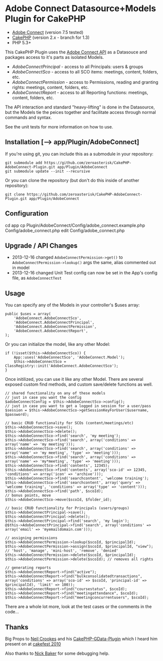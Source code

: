 # Adobe Connect Datasource+Models Plugin for CakePHP

* [Adobe Connect](http://www.adobe.com/products/adobeconnect.html) (version 7.5 tested)
* [CakePHP](http://cakephp.org) (version 2.x - branch for 1.3)
* PHP 5.3+

This CakePHP Plugin uses the [Adobe Connect API](http://help.adobe.com/en_US/AcrobatConnectPro/7.5/WebServices/)
as a Datasouce and packages access to it's parts as isolated Models.

* *AdobeConnectPrincipal* - access to all Principals: users & groups
* *AdobeConnectSco* - access to all SCO items: meetings, content, folders, etc.
* *AdobeConnectPermission* - access to Permissions, reading and granting rights: meetings, content, folders, etc.
* *AdobeConnectReport* - access to all Reporting functions: meetings, content, folders, etc.

The API interaction and standard "heavy-lifting" is done in the Datasource, but the Models tie the peices together and facilitate access through normal commands and syntax.

See the unit tests for more information on how to use.

## Installation [--> app/Plugin/AdobeConnect]

If you're using git, you can include this as a submodule in your repository:

    git submodule add https://github.com/zeroasterisk/CakePHP-AdobeConnect-Plugin.git app/Plugin/AdobeConnect
    git submodule update --init --recursive

Or you can clone the repository (but don't do this inside of another repository):

    git clone https://github.com/zeroasterisk/CakePHP-AdobeConnect-Plugin.git app/Plugin/AdobeConnect

## Configuration

   cd app
   cp Plugin/AdobeConnect/Config/adobe_connect.example.php Config/adobe_connect.php
   edit Config/adobe_connect.php

## Upgrade / API Changes

* 2013-12-16 changed `AdobeConnectPermission->get()` to `AdobeConnectPermission->lookup()` args the same, alias commented out in model
* 2013-12-16 changed Unit Test config can now be set in the App's config file, as `AdobeConnectTest`

## Usage

You can specify any of the Models in your controller's $uses array:

    public $uses = array(
        'AdobeConnect.AdobeConnectSco',
        'AdobeConnect.AdobeConnectPrincipal',
        'AdobeConnect.AdobeConnectPermission',
        'AdobeConnect.AdobeConnectReport',
    );

Or you can initialize the model, like any other Model:

    if (!isset($this->AdobeConnectSco)) {
        App::uses('AdobeConnectSco', 'AdobeConnect.Model');
        $this->AdobeConnectSco = ClassRegistry::init('AdobeConnect.AdobeConnectSco');
    }


Once initilized, you can use it like any other Model.  There are several exposed custom find methods, and custom save/delete functions as well.

    // shared functionality on any of these models
    // just in case you want the config
    $adobeConnectConfig = $this->AdobeConnectSco->config();
    // just in case you want to get a logged in session for a user/pass
    $session = $this->AdobeConnectSco->getSessionKeyForUser($username, $password);

    // basic CRUD functionality for SCOs (content/meetings/etc)
    $this->AdobeConnectSco->save();
    $this->AdobeConnectSco->delete();
    $this->AdobeConnectSco->find('search', 'my meeting');
    $this->AdobeConnectSco->find('search', array('conditions' => array('name' => 'my meeting')));
    $this->AdobeConnectSco->find('search', array('conditions' => array('name' => 'my meeting', 'type' => 'meeting')));
    $this->AdobeConnectSco->find('search', array('conditions' => array('name' => 'my*meeting', 'type' => 'meeting')));
    $this->AdobeConnectSco->find('contents', 12345);
    $this->AdobeConnectSco->find('contents', array('sco-id' => 12345, 'conditions' => array('icon' => 'archive')));
    $this->AdobeConnectSco->find('searchcontent', 'welcome training');
    $this->AdobeConnectSco->find('searchcontent', array('query' => 'welcome training', 'conditions' => array('type' => 'content')));
    $this->AdobeConnectSco->find('path', $scoId);
    // bonus points, move
    $this->AdobeConnectSco->move($scoId, $folder_id);

    // basic CRUD functionality for Principals (users/groups)
    $this->AdobeConnectPrincipal->save();
    $this->AdobeConnectPrincipal->delete();
    $this->AdobeConnectPrincipal->find('search', 'my login');
    @$this->AdobeConnectPrincipal->find('search', array('conditions' => array('email' => 'myemaildomain.com')));

    // assigning permissions
    $this->AdobeConnectPermission->lookup($scoId, $principalId);
    $this->AdobeConnectPermission->assign($scoId, $principalId, "view"); // 'host', 'manage', 'mini-host', 'remove', 'denied'
    $this->AdobeConnectPermission->delete($scoId, $principalId);
    $this->AdobeConnectPermission->delete($scoId); // removes all rights

    // generating reports
    $this->AdobeConnectReport->find("active");
    $this->AdobeConnectReport->find("bulkconsolidatedtransactions", array('conditions' => array('sco-id' => $scoId, 'principal-id' => $principalId), 'limit' => 100));
    $this->AdobeConnectReport->find("coursestatus", $scoId);
    $this->AdobeConnectReport->find("meetingattendance", $scoId);
    $this->AdobeConnectReport->find("meetingconcurrentusers", $scoId);

There are a whole lot more, look at the test cases or the comments in the code...

## Thanks

Big Props to [Neil Crookes](http://www.neilcrookes.com/) and his [CakePHP-GData-Plugin](https://github.com/neilcrookes/CakePHP-GData-Plugin/) which I heard him present on at [cakefest 2010](http://tv.cakephp.org/video/CakeFoundation/2010/12/24/neil_crookes_-_designing_cakephp_plugins_for_consuming_apis)

Also thanks to [Nick Baker](http://webtechnick.com/) for some debugging help.
